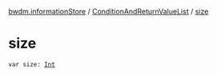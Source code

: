 [bwdm.informationStore](../index.md) / [ConditionAndReturnValueList](index.md) / [size](./size.md)

# size

`var size: `[`Int`](https://kotlinlang.org/api/latest/jvm/stdlib/kotlin/-int/index.html)